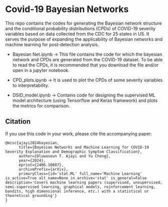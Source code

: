 # Covid-19 Bayesian Networks
This repo contains the codes for generating the Bayesian network structure and the conditional probability distributions (CPDs) of COVID-19 severity variables based on data collected from the CDC for 25 states in US. It serves the purpose of expanding the applicability of Bayesian networks and machine learning for post-detection analysis.

* Bayesian Net.ipynb -> This file contains the code for which the bayesian network and CPDs are generated from the COVID-19 dataset. To be able to read the CPDs, it is recommended that you download the file and/or open in a jupyter notebook.

* CPD_plots.ipynb -> It is used to plot the CPDs of some severity variables to interpretability.

* DSID_model.ipynb -> Contains code for designing the supervised ML model architecture (using Tensorflow and Keras framework) and plots the metrics for comparison.

## Citation
If you use this code in your work, please cite the accompanying paper:
```
@misc{ajayi2024bayesian,
      title={Bayesian Networks and Machine Learning for COVID-19 Severity Explanation and Demographic Symptom Classification}, 
      author={Oluwaseun T. Ajayi and Yu Cheng},
      year={2024},
      eprint={2406.10807},
      archivePrefix={arXiv},
      primaryClass={id='stat.ML' full_name='Machine Learning' is_active=True alt_name=None in_archive='stat' is_general=False description='Covers machine learning papers (supervised, unsupervised, semi-supervised learning, graphical models, reinforcement learning, bandits, high dimensional inference, etc.) with a statistical or theoretical grounding'}
}
```
